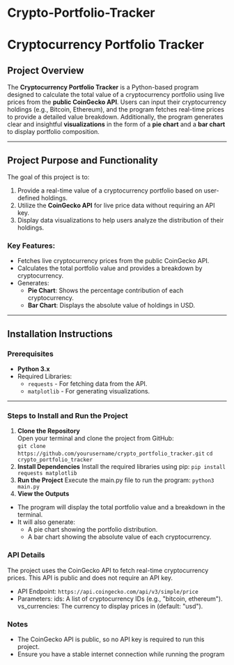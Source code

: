 # Crypto-Portfolio-Tracker

# Cryptocurrency Portfolio Tracker

## Project Overview  
The **Cryptocurrency Portfolio Tracker** is a Python-based program designed to calculate the total value of a cryptocurrency portfolio using live prices from the **public CoinGecko API**. Users can input their cryptocurrency holdings (e.g., Bitcoin, Ethereum), and the program fetches real-time prices to provide a detailed value breakdown. Additionally, the program generates clear and insightful **visualizations** in the form of a **pie chart** and a **bar chart** to display portfolio composition.

---

## Project Purpose and Functionality  
The goal of this project is to:  
1. Provide a real-time value of a cryptocurrency portfolio based on user-defined holdings.  
2. Utilize the **CoinGecko API** for live price data without requiring an API key.  
3. Display data visualizations to help users analyze the distribution of their holdings.

### Key Features:
- Fetches live cryptocurrency prices from the public CoinGecko API.  
- Calculates the total portfolio value and provides a breakdown by cryptocurrency.  
- Generates:
   - **Pie Chart**: Shows the percentage contribution of each cryptocurrency.  
   - **Bar Chart**: Displays the absolute value of holdings in USD.  

---

## Installation Instructions  

### Prerequisites  
- **Python 3.x**  
- Required Libraries:
  - `requests` - For fetching data from the API.  
  - `matplotlib` - For generating visualizations.  

---

### Steps to Install and Run the Project  

1. **Clone the Repository**  
   Open your terminal and clone the project from GitHub:  
   `git clone https://github.com/yourusername/crypto_portfolio_tracker.git`
   `cd crypto_portfolio_tracker`
2. **Install Dependencies**
Install the required libraries using pip:
  `pip install requests matplotlib`
3. **Run the Project**
Execute the main.py file to run the program:
  `python3 main.py`
4. **View the Outputs**
  * The program will display the total portfolio value and a breakdown in the terminal.
  * It will also generate:
    - A pie chart showing the portfolio distribution.
    - A bar chart showing the absolute value of each cryptocurrency.

### API Details
The project uses the CoinGecko API to fetch real-time cryptocurrency prices. This API is public and does not require an API key.

* API Endpoint: `https://api.coingecko.com/api/v3/simple/price`
* Parameters:
    ids: A list of cryptocurrency IDs (e.g., "bitcoin, ethereum").
    vs_currencies: The currency to display prices in (default: "usd").  

### Notes
- The CoinGecko API is public, so no API key is required to run this project.
- Ensure you have a stable internet connection while running the program
